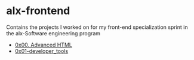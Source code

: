 # alx-frontend
Contains the projects I worked on for my front-end specialization sprint in the alx-Software engineering program

- [0x00. Advanced HTML](./0x00-html_advanced/)
- [0x01-developer_tools](./0x01-developer_tools)
